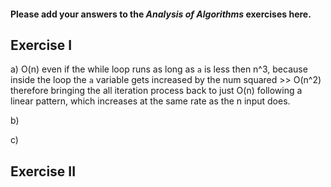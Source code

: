#### Please add your answers to the ***Analysis of  Algorithms*** exercises here.

## Exercise I

a)  O(n) even if the while loop runs as long as `a` is less then n^3, because inside the loop the `a` variable gets increased by the num squared >> O(n^2) therefore bringing the all iteration process back to just O(n) following a linear pattern, which increases at the same rate as the n input does.

b)


c)

## Exercise II



